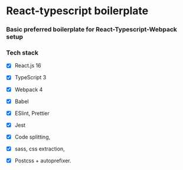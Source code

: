 # React-typescript boilerplate

### Basic preferred boilerplate for React-Typescript-Webpack setup

### Tech stack

- [x] React.js 16
- [x] TypeScript 3
- [x] Webpack 4
- [x] Babel
- [x] ESlint, Prettier
- [x] Jest

- [x] Code splitting,
- [x] sass, css extraction,
- [x] Postcss + autoprefixer.
